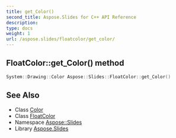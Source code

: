 ```yaml
---
title: get_Color()
second_title: Aspose.Slides for C++ API Reference
description: 
type: docs
weight: 1
url: /aspose.slides/floatcolor/get_color/
---
```

## FloatColor::get_Color() method




```cpp
System::Drawing::Color Aspose::Slides::FloatColor::get_Color()
```

## See Also

* Class [Color](../../../system.drawing/color/)
* Class [FloatColor](../)
* Namespace [Aspose::Slides](../../)
* Library [Aspose.Slides](../../../)